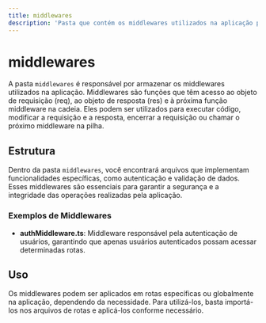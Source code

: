 ```yaml
---
title: middlewares
description: 'Pasta que contém os middlewares utilizados na aplicação para manipulação de requisições e autenticação.'
---
```


# middlewares

A pasta `middlewares` é responsável por armazenar os middlewares utilizados na aplicação. Middlewares são funções que têm acesso ao objeto de requisição (req), ao objeto de resposta (res) e à próxima função middleware na cadeia. Eles podem ser utilizados para executar código, modificar a requisição e a resposta, encerrar a requisição ou chamar o próximo middleware na pilha.

## Estrutura

Dentro da pasta `middlewares`, você encontrará arquivos que implementam funcionalidades específicas, como autenticação e validação de dados. Esses middlewares são essenciais para garantir a segurança e a integridade das operações realizadas pela aplicação.

### Exemplos de Middlewares

- **authMiddleware.ts**: Middleware responsável pela autenticação de usuários, garantindo que apenas usuários autenticados possam acessar determinadas rotas.

## Uso

Os middlewares podem ser aplicados em rotas específicas ou globalmente na aplicação, dependendo da necessidade. Para utilizá-los, basta importá-los nos arquivos de rotas e aplicá-los conforme necessário.
